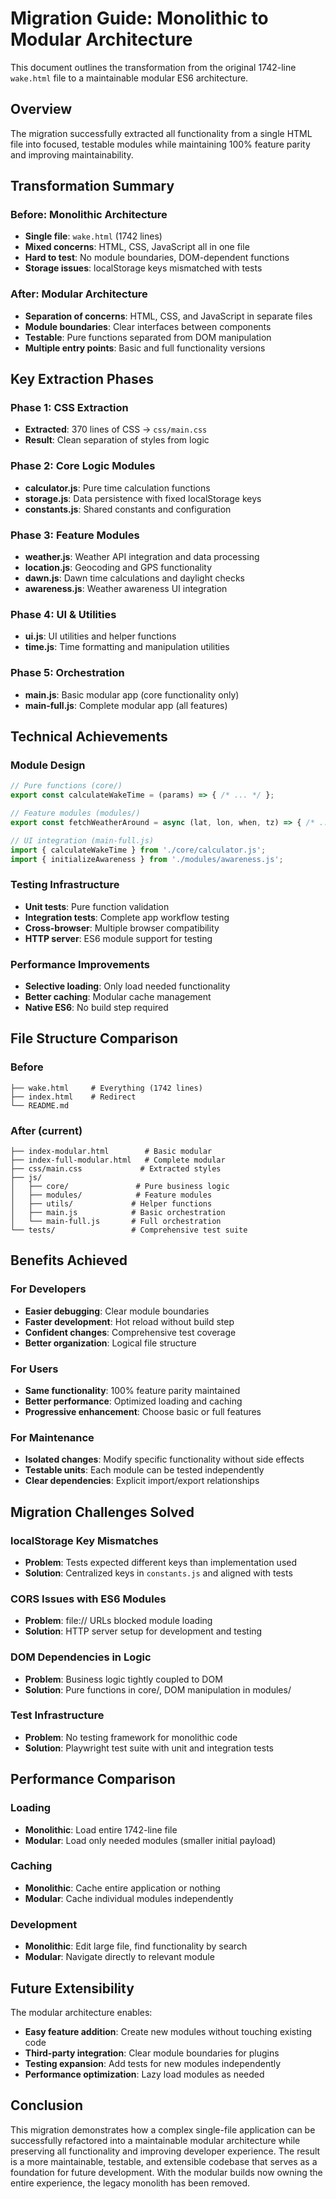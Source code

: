 # Migration Guide: Monolithic to Modular Architecture

This document outlines the transformation from the original 1742-line `wake.html` file to a maintainable modular ES6 architecture.

## Overview

The migration successfully extracted all functionality from a single HTML file into focused, testable modules while maintaining 100% feature parity and improving maintainability.

## Transformation Summary

### Before: Monolithic Architecture
- **Single file**: `wake.html` (1742 lines)
- **Mixed concerns**: HTML, CSS, JavaScript all in one file
- **Hard to test**: No module boundaries, DOM-dependent functions
- **Storage issues**: localStorage keys mismatched with tests

### After: Modular Architecture
- **Separation of concerns**: HTML, CSS, and JavaScript in separate files
- **Module boundaries**: Clear interfaces between components
- **Testable**: Pure functions separated from DOM manipulation
- **Multiple entry points**: Basic and full functionality versions

## Key Extraction Phases

### Phase 1: CSS Extraction
- **Extracted**: 370 lines of CSS → `css/main.css`
- **Result**: Clean separation of styles from logic

### Phase 2: Core Logic Modules
- **calculator.js**: Pure time calculation functions
- **storage.js**: Data persistence with fixed localStorage keys
- **constants.js**: Shared constants and configuration

### Phase 3: Feature Modules
- **weather.js**: Weather API integration and data processing
- **location.js**: Geocoding and GPS functionality
- **dawn.js**: Dawn time calculations and daylight checks
- **awareness.js**: Weather awareness UI integration

### Phase 4: UI & Utilities
- **ui.js**: UI utilities and helper functions
- **time.js**: Time formatting and manipulation utilities

### Phase 5: Orchestration
- **main.js**: Basic modular app (core functionality only)
- **main-full.js**: Complete modular app (all features)

## Technical Achievements

### Module Design
```javascript
// Pure functions (core/)
export const calculateWakeTime = (params) => { /* ... */ };

// Feature modules (modules/)
export const fetchWeatherAround = async (lat, lon, when, tz) => { /* ... */ };

// UI integration (main-full.js)
import { calculateWakeTime } from './core/calculator.js';
import { initializeAwareness } from './modules/awareness.js';
```

### Testing Infrastructure
- **Unit tests**: Pure function validation
- **Integration tests**: Complete app workflow testing
- **Cross-browser**: Multiple browser compatibility
- **HTTP server**: ES6 module support for testing

### Performance Improvements
- **Selective loading**: Only load needed functionality
- **Better caching**: Modular cache management
- **Native ES6**: No build step required

## File Structure Comparison

### Before
```
├── wake.html     # Everything (1742 lines)
├── index.html    # Redirect
└── README.md
```

### After (current)
```
├── index-modular.html        # Basic modular
├── index-full-modular.html   # Complete modular
├── css/main.css             # Extracted styles
├── js/
│   ├── core/               # Pure business logic
│   ├── modules/            # Feature modules
│   ├── utils/             # Helper functions
│   ├── main.js            # Basic orchestration
│   └── main-full.js       # Full orchestration
└── tests/                 # Comprehensive test suite
```

## Benefits Achieved

### For Developers
- **Easier debugging**: Clear module boundaries
- **Faster development**: Hot reload without build step
- **Confident changes**: Comprehensive test coverage
- **Better organization**: Logical file structure

### For Users
- **Same functionality**: 100% feature parity maintained
- **Better performance**: Optimized loading and caching
- **Progressive enhancement**: Choose basic or full features

### For Maintenance
- **Isolated changes**: Modify specific functionality without side effects
- **Testable units**: Each module can be tested independently
- **Clear dependencies**: Explicit import/export relationships

## Migration Challenges Solved

### localStorage Key Mismatches
- **Problem**: Tests expected different keys than implementation used
- **Solution**: Centralized keys in `constants.js` and aligned with tests

### CORS Issues with ES6 Modules
- **Problem**: file:// URLs blocked module loading
- **Solution**: HTTP server setup for development and testing

### DOM Dependencies in Logic
- **Problem**: Business logic tightly coupled to DOM
- **Solution**: Pure functions in core/, DOM manipulation in modules/

### Test Infrastructure
- **Problem**: No testing framework for monolithic code
- **Solution**: Playwright test suite with unit and integration tests

## Performance Comparison

### Loading
- **Monolithic**: Load entire 1742-line file
- **Modular**: Load only needed modules (smaller initial payload)

### Caching
- **Monolithic**: Cache entire application or nothing
- **Modular**: Cache individual modules independently

### Development
- **Monolithic**: Edit large file, find functionality by search
- **Modular**: Navigate directly to relevant module

## Future Extensibility

The modular architecture enables:
- **Easy feature addition**: Create new modules without touching existing code
- **Third-party integration**: Clear module boundaries for plugins
- **Testing expansion**: Add tests for new modules independently
- **Performance optimization**: Lazy load modules as needed

## Conclusion

This migration demonstrates how a complex single-file application can be successfully refactored into a maintainable modular architecture while preserving all functionality and improving developer experience. The result is a more maintainable, testable, and extensible codebase that serves as a foundation for future development. With the modular builds now owning the entire experience, the legacy monolith has been removed.
